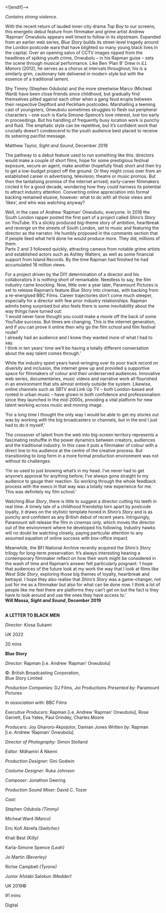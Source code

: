 
<![endif]-->

_Contains strong violence._

With the recent return of lauded inner-city drama _Top Boy_ to our screens, this energetic debut feature from filmmaker and grime artist Andrew ‘Rapman’ Onwubolu appears well timed to follow in its slipstream. Expanded from an earlier web series, _Blue Story_ builds its street-level tragedy around the London postcode wars that have blighted so many young black lives in the capital. Over an opening salvo of CCTV images ripped from the headlines of spiking youth crime, Onwubolu – in his Rapman guise – sets the scene through musical performance. Like Ben ‘Plan B’ Drew in _iLL Manors_ (2012), he serves as a chorus at intervals throughout; his is a similarly grim, cautionary tale delivered in modern style but with the essence of a traditional lament.

Shy Timmy (Stephen Odubola) and the more streetwise Marco (Micheal Ward) have been close friends since childhood, but gradually find themselves pitted against each other when a gang feud erupts between their respective Deptford and Peckham postcodes. Marshalling a teeming cast of youngsters, Onwubolu sometimes struggles to flesh out peripheral characters – one such is Karla Simone-Spence’s love interest, lost too early in proceedings. But his handling of frequently busy location work is punchy and fluid. The emphatic style can be repetitive, but it’s confident work that crucially doesn’t condescend to the youth audience best placed to receive its sobering pacifist message.

Matthew Taylor, _Sight and Sound_, December 2019

The pathway to a debut feature used to run something like this: directors would make a couple of short films, hope for some prestigious festival exposure, secure an agent, make another (hopefully final) short and then try to get a low-budget project off the ground. Or they might cross over from an established career in advertising, television, theatre or music promos. But then the tantalising promise of the internet arrived; early-career filmmakers circled it for a good decade, wondering how they could harness its potential to attract industry attention. Converting online appreciation into formal backing remained elusive, however: what to do with all those views and ‘likes’, and who was watching anyway?

Well, in the case of Andrew ‘Rapman’ Onwubolu, everyone. In 2018 the  
South London rapper posted the first part of a project called _Shiro’s Story_ on YouTube. It’s a slickly produced big-theme story of ambition, heartbreak and revenge on the streets of South London, set to music and featuring the director as the narrator. He humbly proposed in the comments section that if people liked what he’d done he would produce more. They did, millions of them.  
Parts 2 and 3 followed quickly, attracting cameos from notable grime artists and established actors such as Ashley Walters, as well as some financial support from Island Records. By the time Rapman had finished he had accumulated 18 million views.

For a project driven by the DIY determination of a director and his collaborators it is nothing short of remarkable. Needless to say, the film industry came knocking. Now, little over a year later, Paramount Pictures is set to release Rapman’s feature _Blue Story_ into cinemas, with backing from a re-energised BBC Films. Career trajectories don’t come much steeper, especially for a director with few prior industry relationships. Rapman admits being surprised but also feels there is some inevitability about the way things have turned out:  
‘I would never have thought you could make a movie off the back of some YouTube success. But times are changing. This is the internet generation, and if you can prove it online then why go the film school and film festival route?  
I already had an audience and I knew they wanted more of what I had to say.  
I think in ten years’ time we’ll be having a totally different conversation about the way talent comes through.’

While the industry spent years hand-wringing over its poor track record on diversity and inclusion, the internet grew up and provided a supportive space for filmmakers of colour and their underserved audiences. Innovative web series, documentaries, music videos and narrative work all flourished in an environment that sits almost entirely outside the system. Likewise, online channels such as SBTV and Link Up TV – both London-based and rooted in urban music – have grown in both confidence and professionalism since they launched in the mid-2000s, providing a vital platform for new talent working across music and moving image.

‘For a long time I thought the only way I would be able to get my stories out was by working with the big broadcasters or channels, but in the end I just had to do it myself.’

The crossover of talent from the web into big-screen territory represents a fascinating reshuffle in the power dynamics between creators, audiences and the traditional industry. In this case it puts a filmmaker of colour with a direct line to his audience at the centre of the creative process. But transitioning to long form in a more formal production environment was not without its challenges:

‘I’m so used to just knowing what’s in my head. I’ve never had to get anyone’s approval for anything before; I’ve always gone straight to my audience to gauge their reaction. So working through the whole feedback process with the execs in that way was a totally new experience for me. This was definitely my film school.’

Watching _Blue Story_, there is little to suggest a director cutting his teeth in real time. A timely tale of a childhood friendship torn apart by postcode loyalty, it draws on the stylistic template honed in _Shiro’s Story_ and is as punchy and confident as any British debut of recent years. Intriguingly, Paramount will release the film in cinemas only, which moves the director out of the environment where he developed his following. Industry hawks will no doubt be watching closely, paying particular attention to any assumed equation of online success with box-office impact.

Meanwhile, the BFI National Archive recently acquired the _Shiro’s Story_ trilogy for long-term preservation. It’s always interesting hearing a contemporary filmmaker reflect on how their work might be considered in the wash of time and Rapman’s answer felt particularly poignant: ‘I hope that audiences of the future look at my work the way that I look at films like _West Side Story_, exploring those big themes of loyalty, heartbreak and betrayal. I hope they also realise that _Shiro’s Story_ was a game-changer, not just for me as a filmmaker but also for what can be done now. I think a lot of people like me feel there are platforms they can’t get on but the fact is they have to look around and use the ones they have access to.’  
**Will Massa, _Sight and Sound_, December 2019**  
<br>

**A LETTER TO BLACK MEN**

_Director:_ Kiosa Sukami

UK 2022

20 mins

**Blue Story**

_Director:_ Rapman [i.e. Andrew ‘Rapman’ Onwubolu]

©: British Broadcasting Corporation,  
Blue Story Limited

_Production Companies:_ DJ Films, Joi Productions _Presented by:_ Paramount Pictures

_In association with:_ BBC Films

_Executive Producers:_ Rapman [i.e. Andrew ‘Rapman’ Onwubolu], Rose Garnett, Eva Yates, Paul Grindey, Charles Moore

_Producers:_ Joy Gharoro-Akpojotor, Damian Jones _Written by:_ Rapman  
[i.e. Andrew ‘Rapman’ Onwubolu]

_Director of Photography:_ Simon Stolland

_Editor:_ Mdhamiri Á Nkemi

_Production Designer:_ Gini Godwin

_Costume Designer:_ Ruka Johnson

_Composer:_ Jonathon Deering

_Production Sound Mixer:_ David C. Tozer

_Cast:_

Stephen Odubola _(Timmy)_

Micheal Ward _(Marco)_

Eric Kofi Abrefa _(Switcher)_

Khali Best _(Killy)_

Karla-Simone Spence _(Leah)_

Jo Martin _(Beverley)_

Richie Campbell _(Tyrone)_

Junior Afolabi Salokun _(Madder)_

UK 2019©

91 mins

Digital
<!--stackedit_data:
eyJoaXN0b3J5IjpbLTYyMzM4MTcxXX0=
-->